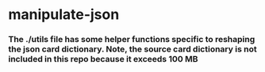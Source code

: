 # manipulate-json

### The ./utils file has some helper functions specific to reshaping the json card dictionary.  Note, the source card dictionary is not included in this repo because it exceeds 100 MB
